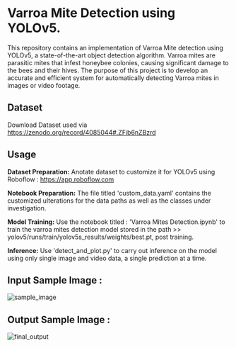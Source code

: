 # Varroa Mite Detection using YOLOv5.

This repository contains an implementation of Varroa Mite detection using YOLOv5, a state-of-the-art object detection algorithm. Varroa mites are parasitic mites that infest honeybee colonies, causing significant damage to the bees and their hives. The purpose of this project is to develop an accurate and efficient system for automatically detecting Varroa mites in images or video footage.

## Dataset
Download Dataset used via https://zenodo.org/record/4085044#.ZFib6nZBzrd

## Usage
**Dataset Preparation:** Anotate dataset to customize it for YOLOv5 using Roboflow : https://app.roboflow.com

**Notebook Preparation:** The file titled 'custom_data.yaml' contains the customized ulterations for the data paths as well as the classes under investigation.

**Model Training:** Use the notebook titled : 'Varroa Mites Detection.ipynb' to train the varroa mites detection model stored in the path >> yolov5/runs/train/yolov5s_results/weights/best.pt, post training.

**Inference:** Use 'detect_and_plot.py' to carry out inference on the model using only single image and video data, a single prediction at a time.

## Input Sample Image :

![sample_image](https://user-images.githubusercontent.com/97228745/236753140-e448b3e6-a19c-4204-80ad-5efc2bfa05bb.png)

## Output Sample Image :

![final_output](https://user-images.githubusercontent.com/97228745/236753160-e9fb5cc6-a8a6-49d1-9f39-f095b28ab582.jpg)
